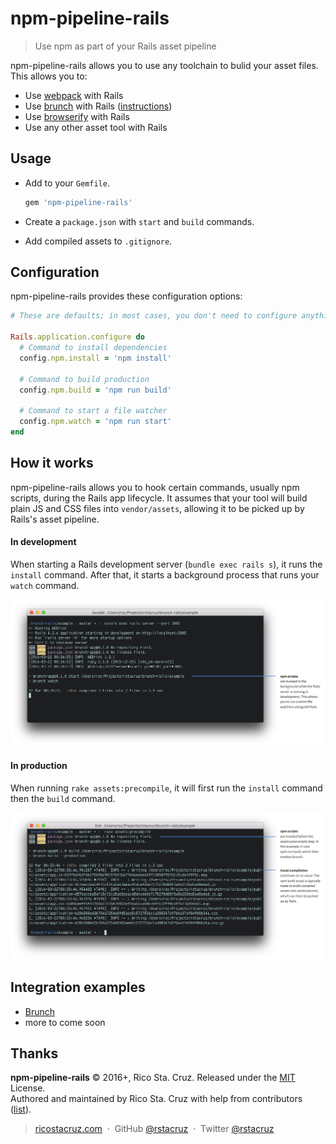 # npm-pipeline-rails

> Use npm as part of your Rails asset pipeline

npm-pipeline-rails allows you to use any toolchain to bulid your asset files. This allows you to:

- Use [webpack][] with Rails
- Use [brunch][] with Rails ([instructions](docs/brunch.md))
- Use [browserify][] with Rails
- Use any other asset tool with Rails

[webpack]: https://webpack.github.io/
[brunch]: http://brunch.io/
[browserify]: http://browserify.org/

## Usage

* Add to your `Gemfile`.

  ```rb
  gem 'npm-pipeline-rails'
  ```

* Create a `package.json` with `start` and `build` commands.

* Add compiled assets to `.gitignore`.

## Configuration

npm-pipeline-rails provides these configuration options:

```rb
# These are defaults; in most cases, you don't need to configure anything.

Rails.application.configure do
  # Command to install dependencies
  config.npm.install = 'npm install'

  # Command to build production
  config.npm.build = 'npm run build'

  # Command to start a file watcher
  config.npm.watch = 'npm run start'
end
```

## How it works

npm-pipeline-rails allows you to hook certain commands, usually npm scripts, during the Rails app lifecycle. It assumes that your tool will build plain JS and CSS files into `vendor/assets`, allowing it to be picked up by Rails's asset pipeline.

#### In development

When starting a Rails development server (`bundle exec rails s`), it runs the `install` command. After that, it starts a background process that runs your `watch` command.

![](docs/screenshots/server.png)

#### In production

When running `rake assets:precompile`, it will first run the `install` command then the `build` command.

![](docs/screenshots/build.png)

## Integration examples

* [Brunch](docs/brunch.md)
* more to come soon

## Thanks

**npm-pipeline-rails** © 2016+, Rico Sta. Cruz. Released under the [MIT] License.<br>
Authored and maintained by Rico Sta. Cruz with help from contributors ([list][contributors]).

> [ricostacruz.com](http://ricostacruz.com) &nbsp;&middot;&nbsp;
> GitHub [@rstacruz](https://github.com/rstacruz) &nbsp;&middot;&nbsp;
> Twitter [@rstacruz](https://twitter.com/rstacruz)

[MIT]: http://mit-license.org/
[contributors]: http://github.com/rstacruz/npm-pipeline-rails/contributors
